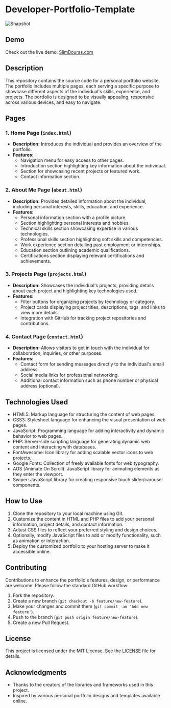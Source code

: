 # Developer-Portfolio-Template
 ![Snapshot]([image-ur](https://i.ibb.co/93YjyH1/Portfolio-Slim-Bouras.jpg)l)
## Demo
Check out the live demo: [SlimBouras.com](https://slimbouras.com/)

## Description
This repository contains the source code for a personal portfolio website. The portfolio includes multiple pages, each serving a specific purpose to showcase different aspects of the individual's skills, experience, and projects. The portfolio is designed to be visually appealing, responsive across various devices, and easy to navigate.

## Pages

### 1. Home Page (`index.html`)
- **Description:** Introduces the individual and provides an overview of the portfolio.
- **Features:**
  - Navigation menu for easy access to other pages.
  - Introduction section highlighting key information about the individual.
  - Section for showcasing recent projects or featured work.
  - Contact information section.

### 2. About Me Page (`about.html`)
- **Description:** Provides detailed information about the individual, including personal interests, skills, education, and experience.
- **Features:**
  - Personal information section with a profile picture.
  - Section highlighting personal interests and hobbies.
  - Technical skills section showcasing expertise in various technologies.
  - Professional skills section highlighting soft skills and competencies.
  - Work experience section detailing past employment or internships.
  - Education section outlining academic qualifications.
  - Certifications section displaying relevant certifications and achievements.

### 3. Projects Page (`projects.html`)
- **Description:** Showcases the individual's projects, providing details about each project and highlighting key technologies used.
- **Features:**
  - Filter buttons for organizing projects by technology or category.
  - Project cards displaying project titles, descriptions, tags, and links to view more details.
  - Integration with GitHub for tracking project repositories and contributions.

### 4. Contact Page (`contact.html`)
- **Description:** Allows visitors to get in touch with the individual for collaboration, inquiries, or other purposes.
- **Features:**
  - Contact form for sending messages directly to the individual's email address.
  - Social media links for professional networking.
  - Additional contact information such as phone number or physical address (optional).

## Technologies Used
- HTML5: Markup language for structuring the content of web pages.
- CSS3: Stylesheet language for enhancing the visual presentation of web pages.
- JavaScript: Programming language for adding interactivity and dynamic behavior to web pages.
- PHP: Server-side scripting language for generating dynamic web content and interacting with databases.
- FontAwesome: Icon library for adding scalable vector icons to web projects.
- Google Fonts: Collection of freely available fonts for web typography.
- AOS (Animate On Scroll): JavaScript library for animating elements as they enter the viewport.
- Swiper: JavaScript library for creating responsive touch slider/carousel components.

## How to Use
1. Clone the repository to your local machine using Git.
2. Customize the content in HTML and PHP files to add your personal information, project details, and contact information.
3. Adjust CSS files to reflect your preferred styling and design choices.
4. Optionally, modify JavaScript files to add or modify functionality, such as animation or interaction.
5. Deploy the customized portfolio to your hosting server to make it accessible online.

## Contributing
Contributions to enhance the portfolio's features, design, or performance are welcome. Please follow the standard GitHub workflow:
1. Fork the repository.
2. Create a new branch (`git checkout -b feature/new-feature`).
3. Make your changes and commit them (`git commit -am 'Add new feature'`).
4. Push to the branch (`git push origin feature/new-feature`).
5. Create a new Pull Request.

## License
This project is licensed under the MIT License. See the [LICENSE](LICENSE) file for details.

## Acknowledgments
- Thanks to the creators of the libraries and frameworks used in this project.
- Inspired by various personal portfolio designs and templates available online.
